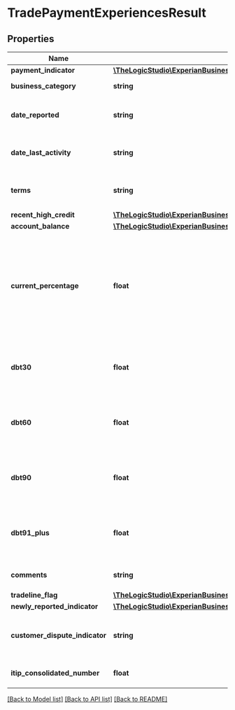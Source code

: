 # TradePaymentExperiencesResult

## Properties
Name | Type | Description | Notes
------------ | ------------- | ------------- | -------------
**payment_indicator** | [**\TheLogicStudio\ExperianBusinessesPHP\Model\TradePaymentExperiencesResultPaymentIndicator**](TradePaymentExperiencesResultPaymentIndicator.md) |  | [optional] 
**business_category** | **string** | Industry of the business | [optional] 
**date_reported** | **string** | Date reported to Experian. ISO 8601 Format &#x3D; YYYY-MM-DD | [optional] 
**date_last_activity** | **string** | Last activity date. ISO 8601 Format &#x3D; YYYY-MM-DD | [optional] 
**terms** | **string** | Payment terms. Example: NET30, NET45, etc. | [optional] 
**recent_high_credit** | [**\TheLogicStudio\ExperianBusinessesPHP\Model\TradePaymentExperiencesResultRecentHighCredit**](TradePaymentExperiencesResultRecentHighCredit.md) |  | [optional] 
**account_balance** | [**\TheLogicStudio\ExperianBusinessesPHP\Model\TradePaymentExperiencesResultAccountBalance**](TradePaymentExperiencesResultAccountBalance.md) |  | [optional] 
**current_percentage** | **float** | Percentage of the account balance considered current relative to payment terms. \&quot;999\&quot; indicates that the creditor has not supplied account aging | [optional] 
**dbt30** | **float** | Percentage of the account balance that is beyond terms (late) in the 1-30 day range | [optional] 
**dbt60** | **float** | Percentage of the account balance that is beyond terms (late) in the 31-60 day range | [optional] 
**dbt90** | **float** | Percentage of the account balance that is beyond terms (late) in the 61-90 day range | [optional] 
**dbt91_plus** | **float** | Percentage of the account balance that is beyond terms (late) in the 91+ day range | [optional] 
**comments** | **string** | Supplied by the creditor/data contributor | [optional] 
**tradeline_flag** | [**\TheLogicStudio\ExperianBusinessesPHP\Model\TradePaymentExperiencesResultTradelineFlag**](TradePaymentExperiencesResultTradelineFlag.md) |  | [optional] 
**newly_reported_indicator** | [**\TheLogicStudio\ExperianBusinessesPHP\Model\TradePaymentExperiencesResultNewlyReportedIndicator**](TradePaymentExperiencesResultNewlyReportedIndicator.md) |  | [optional] 
**customer_dispute_indicator** | **string** | If true the business has disputed information in their profile | [optional] 
**itip_consolidated_number** | **float** | Supplied by the creditor/data contributor | [optional] 

[[Back to Model list]](../README.md#documentation-for-models) [[Back to API list]](../README.md#documentation-for-api-endpoints) [[Back to README]](../README.md)


